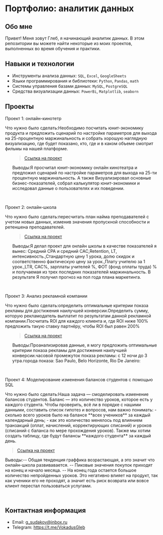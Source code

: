 # Портфолио: аналитик данных

## Обо мне 

Привет! Меня зовут Глеб, я начинающий аналитик данных. 
В этом репозитории вы можете найти некоторые из моих проектов, выполненных во время обучения и практики.
<br>

## Навыки и технологии
- Инструменты анализа данных: ``SQL``, ``Excel``, ``GoogleSheets``
- Языки программирования и библиотеки: ``Python``, ``Pandas``, ``math``
- Системы управления базами данных: ``MySQL``, ``PostgreSQL``
- Средства визуализации данных: ``PowerBi``, ``Matplotlib``, ``seaborn``



## Проекты
<p> Проект 1: онлайн-кинотетр </p>
<p>Что нужно было сделать:Необходимо посчитать юнит-экономику продукта и предложить сценарий по настройке параметров для выхода на 25-процентную маржинальность и собрать хорошую наглядную визуализацию, где будет показано, кто, где и в каком объеме смотрит фильмы на нашей платформе.<p>
<ol>
 
> <a href="https://docs.google.com/spreadsheets/d/1MkG5I3RvAz5cyVLwMl9_Gxl8EZqVP1cT/edit?usp=sharing&ouid=102241337564253402040&rtpof=true&sd=true">Ссылка на проект</a>

<p>Выводы:Я просчитал юнит-экономику онлайн кинотеатра и предложил сценарий по настройке параметров для выхода на 25-ти процентную маржинальность. А также
Визуализировал основные бизнес-показателей, собрал калькулятор юнит-экономики и исследовал данные о пользователях и их поведении.<p>
</ol>
<br> 

<p> Проект 2: онлайн-школа </p>
<p>Что нужно было сделать:пересчитать план найма преподавателей с учетом новых данных, изменив значения пропускной способности и ретеншена преподавателей.<p>
<ol>

> <a href="https://docs.google.com/spreadsheets/d/1Xmom1M6rqna4LLQYzucl9AGJf0MFZSof/edit?usp=sharing&ouid=102241337564253402040&rtpof=true&sd=true">Ссылка на проект</a>

 
<p>Выводы:Я делал проект для онлайн школы в качестве показателей я вынес: Средний CPA и средний CAC,Retention, LT, интенсивность.,Стандартную цену 1 урока,
долю скидок и соответственно фактическую цену за урок.,Плату учителю за 1 урок.,LTR, CAC%, зарплаты учителей %, ФОТ (фонд оплаты труда) % и получаемая из трех последних
показателей маржинальность. В результате Я получил прогноз на пол года плана маркетинга.<p>
</ol>
<br> 

<p> Проект 3: Анализ рекламной компании</p>
<p>Что нужно было сделать:определить оптимальные критерии показа рекламы для достижения наилучшей конверсии.Определить сумму, которую рекламодатель выплатит по результатам данной рекламной компании.Посчитать ROI для каждого клиента и, где ROI ниже 100% предложить такую ставку партнёру, чтобы ROI был равен 200%<p>
<ol>
  
> <a href="https://docs.google.com/spreadsheets/d/11w2lk-sV51fduOkmYweXKAyVtTFDiQf5/edit?usp=sharing&ouid=102241337564253402040&rtpof=true&sd=true">Ссылка на проект</a>

  <p>Выводы:Проанализировав данные, я могу предложить оптимальные критерии показа рекламы для достижения наилучшей конверсии.часовой промежуток показа рекламы: с 12 ночи до 3 утра.города показа: Sao Paulo, Belo Horizonte, Rio De Janeiro:<p>
</ol>
<br> 

<p>Проект 4: Моделирование изменения балансов студентов с помощью SQL </p> 
<p>Что нужно было сделать:Наша задача — смоделировать изменение балансов студентов. Баланс — это количество уроков, которое есть у каждого студента. 
Чтобы проверить, всё ли в порядке с нашими данными, составить список гипотез и вопросов, нам важно понимать: 
- сколько всего уроков было на балансе **всех учеников** за каждый календарный день;
- как это количество менялось под влиянием транзакций (оплат, начислений, корректирующих списаний) и уроков (списаний с баланса по мере прохождения уроков).
Также мы хотим создать таблицу, где будут балансы **каждого студента** за каждый день.<p>
  
> <a href="https://docs.google.com/document/d/1NOuHOZlcMADvsTlzrqpkiLeV0lnXrPRoTrYlWR7vagM/edit?usp=sharing">Ссылка на проект</a>
  
 <p>Выводы:-- Общая тенденция граффика возрастающая, а это значит что онлайн-школа развивавается.
-- Пиковые значения покупок приходят на конец и начало месяца.
-- На конец года остается большое количество непройденных уроков. Это негативно влияет на продукт, так как ученики его не проходят, а значит есть риск возврата или вовсе клиент перестал пользоваться услугами.<p>
</ol>
<br> 



## Контактная информация
- Email: g_sudakov@inbox.ru
- Telegram: https://t.me/VokadusGleb

